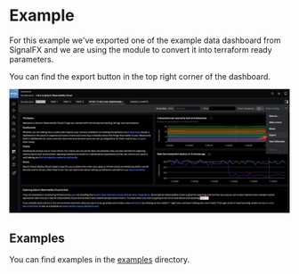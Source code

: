 # Example

For this example we've exported one of the example data dashboard from SignalFX and we are using the module to convert it into terraform ready parameters.

You can find the export button in the top right corner of the dashboard.

![Export Menu](./Export_Menu.png)

## Examples

You can find examples in the [examples](./examples) directory.
